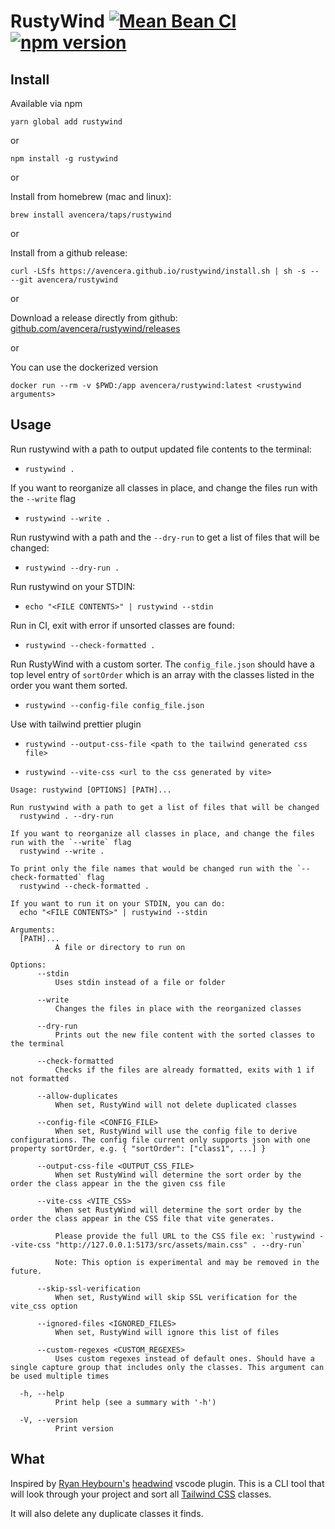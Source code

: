 # RustyWind [![Mean Bean CI](https://github.com/avencera/rustywind/workflows/Mean%20Bean%20CI/badge.svg)](https://github.com/avencera/rustywind/actions?query=workflow%3A%22Mean+Bean+CI%22) [![npm version](https://badge.fury.io/js/rustywind.svg)](https://badge.fury.io/js/rustywind)

## Install

Available via npm

`yarn global add rustywind`

or

`npm install -g rustywind`

or

Install from homebrew (mac and linux):

`brew install avencera/taps/rustywind`

or

Install from a github release:

`curl -LSfs https://avencera.github.io/rustywind/install.sh | sh -s -- --git avencera/rustywind`

or

Download a release directly from github: [github.com/avencera/rustywind/releases](https://github.com/avencera/rustywind/releases)

or

You can use the dockerized version

`docker run --rm -v $PWD:/app avencera/rustywind:latest <rustywind arguments>`

## Usage

Run rustywind with a path to output updated file contents to the terminal:

- `rustywind .`

If you want to reorganize all classes in place, and change the files run with the `--write` flag

- `rustywind --write .`

Run rustywind with a path and the `--dry-run` to get a list of files that will be changed:

- `rustywind --dry-run .`

Run rustywind on your STDIN:

- `echo "<FILE CONTENTS>" | rustywind --stdin`

Run in CI, exit with error if unsorted classes are found:

- `rustywind --check-formatted .`

Run RustyWind with a custom sorter. The `config_file.json` should have a top level entry of `sortOrder`
which is an array with the classes listed in the order you want them sorted.

- `rustywind --config-file config_file.json`

Use with tailwind prettier plugin

- `rustywind --output-css-file <path to the tailwind generated css file>`

- `rustywind --vite-css <url to the css generated by vite>`

```shell
Usage: rustywind [OPTIONS] [PATH]...

Run rustywind with a path to get a list of files that will be changed
  rustywind . --dry-run

If you want to reorganize all classes in place, and change the files run with the `--write` flag
  rustywind --write .

To print only the file names that would be changed run with the `--check-formatted` flag
  rustywind --check-formatted .

If you want to run it on your STDIN, you can do:
  echo "<FILE CONTENTS>" | rustywind --stdin

Arguments:
  [PATH]...
          A file or directory to run on

Options:
      --stdin
          Uses stdin instead of a file or folder

      --write
          Changes the files in place with the reorganized classes

      --dry-run
          Prints out the new file content with the sorted classes to the terminal

      --check-formatted
          Checks if the files are already formatted, exits with 1 if not formatted

      --allow-duplicates
          When set, RustyWind will not delete duplicated classes

      --config-file <CONFIG_FILE>
          When set, RustyWind will use the config file to derive configurations. The config file current only supports json with one property sortOrder, e.g. { "sortOrder": ["class1", ...] }

      --output-css-file <OUTPUT_CSS_FILE>
          When set RustyWind will determine the sort order by the order the class appear in the the given css file

      --vite-css <VITE_CSS>
          When set RustyWind will determine the sort order by the order the class appear in the CSS file that vite generates.

          Please provide the full URL to the CSS file ex: `rustywind --vite-css "http://127.0.0.1:5173/src/assets/main.css" . --dry-run`

          Note: This option is experimental and may be removed in the future.

      --skip-ssl-verification
          When set, RustyWind will skip SSL verification for the vite_css option

      --ignored-files <IGNORED_FILES>
          When set, RustyWind will ignore this list of files

      --custom-regexes <CUSTOM_REGEXES>
          Uses custom regexes instead of default ones. Should have a single capture group that includes only the classes. This argument can be used multiple times

  -h, --help
          Print help (see a summary with '-h')

  -V, --version
          Print version
```

## What

Inspired by [Ryan Heybourn's](https://github.com/heybourn) [headwind](https://github.com/heybourn/headwind)
vscode plugin. This is a CLI tool that will look through your project and sort all [Tailwind CSS](https://tailwindcss.com) classes.

It will also delete any duplicate classes it finds.
